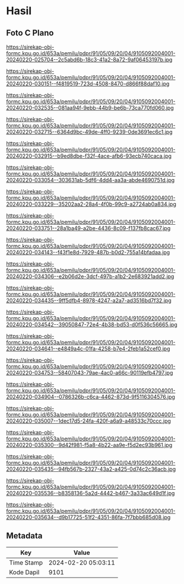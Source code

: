 # Hasil

## Foto C Plano

https://sirekap-obj-formc.kpu.go.id/653a/pemilu/pdpr/91/05/09/20/04/9105092004001-20240220-025704--2c5abd6b-18c3-41a2-8a72-9af06453197b.jpg

https://sirekap-obj-formc.kpu.go.id/653a/pemilu/pdpr/91/05/09/20/04/9105092004001-20240220-030151--f4819519-723d-4508-8470-d866f88daf10.jpg

https://sirekap-obj-formc.kpu.go.id/653a/pemilu/pdpr/91/05/09/20/04/9105092004001-20240220-032535--081aa94f-9ebb-44b9-be6b-73ca770fd060.jpg

https://sirekap-obj-formc.kpu.go.id/653a/pemilu/pdpr/91/05/09/20/04/9105092004001-20240220-032715--6364d9bc-49de-4ff0-9239-0de3691ec6c1.jpg

https://sirekap-obj-formc.kpu.go.id/653a/pemilu/pdpr/91/05/09/20/04/9105092004001-20240220-032915--b9ed8dbe-f32f-4ace-afb6-93ecb740caca.jpg

https://sirekap-obj-formc.kpu.go.id/653a/pemilu/pdpr/91/05/09/20/04/9105092004001-20240220-033054--303631ab-5df6-4dd4-aa3a-abde4690751d.jpg

https://sirekap-obj-formc.kpu.go.id/653a/pemilu/pdpr/91/05/09/20/04/9105092004001-20240220-033229--35202aa2-28a4-4f0b-99c9-a2724ab0a834.jpg

https://sirekap-obj-formc.kpu.go.id/653a/pemilu/pdpr/91/05/09/20/04/9105092004001-20240220-033751--28a1ba49-a2be-4436-8c09-f137fb8cac67.jpg

https://sirekap-obj-formc.kpu.go.id/653a/pemilu/pdpr/91/05/09/20/04/9105092004001-20240220-034143--f43f1e8d-7929-487b-b0d2-755a14bfadaa.jpg

https://sirekap-obj-formc.kpu.go.id/653a/pemilu/pdpr/91/05/09/20/04/9105092004001-20240220-034306--e2b06d2e-3dcf-497b-a1b2-2e683921add2.jpg

https://sirekap-obj-formc.kpu.go.id/653a/pemilu/pdpr/91/05/09/20/04/9105092004001-20240220-034435--9ff5dfb4-8978-4247-a2a7-ad3516bd7f32.jpg

https://sirekap-obj-formc.kpu.go.id/653a/pemilu/pdpr/91/05/09/20/04/9105092004001-20240220-034542--39050847-72e4-4b38-bd53-d0f536c56665.jpg

https://sirekap-obj-formc.kpu.go.id/653a/pemilu/pdpr/91/05/09/20/04/9105092004001-20240220-034641--e4849a4c-01fa-4258-b7e4-2feb1a52cef0.jpg

https://sirekap-obj-formc.kpu.go.id/653a/pemilu/pdpr/91/05/09/20/04/9105092004001-20240220-034753--58407043-79ae-4ac0-a66c-90119efb4797.jpg

https://sirekap-obj-formc.kpu.go.id/653a/pemilu/pdpr/91/05/09/20/04/9105092004001-20240220-034904--0786326b-c6ca-4462-873d-9f5116304576.jpg

https://sirekap-obj-formc.kpu.go.id/653a/pemilu/pdpr/91/05/09/20/04/9105092004001-20240220-035007--1dec17d5-24fa-420f-a6a9-a48533c70ccc.jpg

https://sirekap-obj-formc.kpu.go.id/653a/pemilu/pdpr/91/05/09/20/04/9105092004001-20240220-035300--9d42f981-f5a8-4b22-aa9e-f5d2ec93b961.jpg

https://sirekap-obj-formc.kpu.go.id/653a/pemilu/pdpr/91/05/09/20/04/9105092004001-20240220-035435--94fb567b-2327-43a2-a425-0d74c2c36acb.jpg

https://sirekap-obj-formc.kpu.go.id/653a/pemilu/pdpr/91/05/09/20/04/9105092004001-20240220-035536--b8358136-5a2d-4442-b467-3a33ac649d1f.jpg

https://sirekap-obj-formc.kpu.go.id/653a/pemilu/pdpr/91/05/09/20/04/9105092004001-20240220-035634--d9b17725-51f2-4351-86fa-7f7bbb685d08.jpg


## Metadata

| Key        | Value               |
| ---------- | ------------------- |
| Time Stamp | 2024-02-20 05:03:11 |
| Kode Dapil | 9101                |



